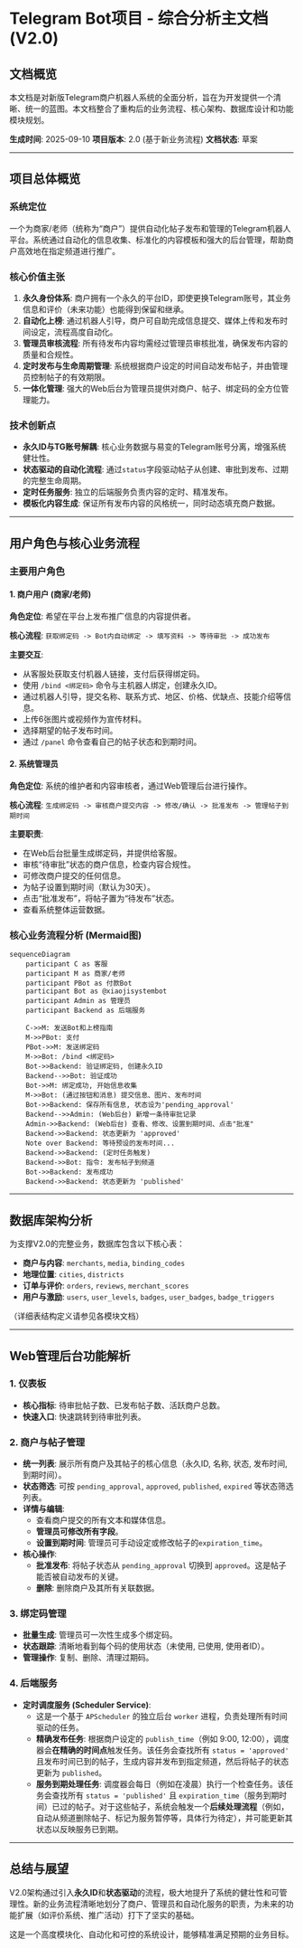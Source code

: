 # Telegram Bot项目 - 综合分析主文档 (V2.0)

## 文档概览

本文档是对新版Telegram商户机器人系统的全面分析，旨在为开发提供一个清晰、统一的蓝图。本文档整合了重构后的业务流程、核心架构、数据库设计和功能模块规划。

**生成时间**: 2025-09-10
**项目版本**: 2.0 (基于新业务流程)
**文档状态**: 草案

---

## 项目总体概览

### 系统定位

一个为商家/老师（统称为“商户”）提供自动化帖子发布和管理的Telegram机器人平台。系统通过自动化的信息收集、标准化的内容模板和强大的后台管理，帮助商户高效地在指定频道进行推广。

### 核心价值主张

1.  **永久身份体系**: 商户拥有一个永久的平台ID，即使更换Telegram账号，其业务信息和评价（未来功能）也能得到保留和继承。
2.  **自动化上榜**: 通过机器人引导，商户可自助完成信息提交、媒体上传和发布时间设定，流程高度自动化。
3.  **管理员审核流程**: 所有待发布内容均需经过管理员审核批准，确保发布内容的质量和合规性。
4.  **定时发布与生命周期管理**: 系统根据商户设定的时间自动发布帖子，并由管理员控制帖子的有效期限。
5.  **一体化管理**: 强大的Web后台为管理员提供对商户、帖子、绑定码的全方位管理能力。

### 技术创新点

- **永久ID与TG账号解耦**: 核心业务数据与易变的Telegram账号分离，增强系统健壮性。
- **状态驱动的自动化流程**: 通过`status`字段驱动帖子从创建、审批到发布、过期的完整生命周期。
- **定时任务服务**: 独立的后端服务负责内容的定时、精准发布。
- **模板化内容生成**: 保证所有发布内容的风格统一，同时动态填充商户数据。

---

## 用户角色与核心业务流程

### 主要用户角色

#### 1. 商户用户 (商家/老师)
**角色定位**: 希望在平台上发布推广信息的内容提供者。

**核心流程**:
`获取绑定码 -> Bot内自动绑定 -> 填写资料 -> 等待审批 -> 成功发布`

**主要交互**:
- 从客服处获取支付机器人链接，支付后获得绑定码。
- 使用 `/bind <绑定码>` 命令与主机器人绑定，创建永久ID。
- 通过机器人引导，提交名称、联系方式、地区、价格、优缺点、技能介绍等信息。
- 上传6张图片或视频作为宣传材料。
- 选择期望的帖子发布时间。
- 通过 `/panel` 命令查看自己的帖子状态和到期时间。

#### 2. 系统管理员
**角色定位**: 系统的维护者和内容审核者，通过Web管理后台进行操作。

**核心流程**:
`生成绑定码 -> 审核商户提交内容 -> 修改/确认 -> 批准发布 -> 管理帖子到期时间`

**主要职责**:
- 在Web后台批量生成绑定码，并提供给客服。
- 审核“待审批”状态的商户信息，检查内容合规性。
- 可修改商户提交的任何信息。
- 为帖子设置到期时间（默认为30天）。
- 点击“批准发布”，将帖子置为“待发布”状态。
- 查看系统整体运营数据。

### 核心业务流程分析 (Mermaid图)

```mermaid
sequenceDiagram
    participant C as 客服
    participant M as 商家/老师
    participant PBot as 付款Bot
    participant Bot as @xiaojisystembot
    participant Admin as 管理员
    participant Backend as 后端服务

    C->>M: 发送Bot和上榜指南
    M->>PBot: 支付
    PBot->>M: 发送绑定码
    M->>Bot: /bind <绑定码>
    Bot->>Backend: 验证绑定码, 创建永久ID
    Backend-->>Bot: 验证成功
    Bot->>M: 绑定成功, 开始信息收集
    M->>Bot: (通过按钮和消息) 提交信息、图片、发布时间
    Bot->>Backend: 保存所有信息, 状态设为'pending_approval'
    Backend-->>Admin: (Web后台) 新增一条待审批记录
    Admin->>Backend: (Web后台) 查看、修改、设置到期时间、点击"批准"
    Backend->>Backend: 状态更新为 'approved'
    Note over Backend: 等待预设的发布时间...
    Backend->>Backend: (定时任务触发)
    Backend->>Bot: 指令: 发布帖子到频道
    Bot->>Backend: 发布成功
    Backend->>Backend: 状态更新为 'published'
```

---

## 数据库架构分析

为支撑V2.0的完整业务，数据库包含以下核心表：

- **商户与内容**: `merchants`, `media`, `binding_codes`
- **地理位置**: `cities`, `districts`
- **订单与评价**: `orders`, `reviews`, `merchant_scores`
- **用户与激励**: `users`, `user_levels`, `badges`, `user_badges`, `badge_triggers`

（详细表结构定义请参见各模块文档）

---

## Web管理后台功能解析

### 1. 仪表板
- **核心指标**: 待审批帖子数、已发布帖子数、活跃商户总数。
- **快速入口**: 快速跳转到待审批列表。

### 2. 商户与帖子管理
- **统一列表**: 展示所有商户及其帖子的核心信息（永久ID, 名称, 状态, 发布时间, 到期时间）。
- **状态筛选**: 可按 `pending_approval`, `approved`, `published`, `expired` 等状态筛选列表。
- **详情与编辑**:
    - 查看商户提交的所有文本和媒体信息。
    - **管理员可修改所有字段**。
    - **设置到期时间**: 管理员可手动设定或修改帖子的`expiration_time`。
- **核心操作**:
    - **批准发布**: 将帖子状态从 `pending_approval` 切换到 `approved`。这是帖子能否被自动发布的关键。
    - **删除**: 删除商户及其所有关联数据。

### 3. 绑定码管理
- **批量生成**: 管理员可一次性生成多个绑定码。
- **状态跟踪**: 清晰地看到每个码的使用状态（未使用, 已使用, 使用者ID）。
- **管理操作**: 复制、删除、清理过期码。

### 4. 后端服务
- **定时调度服务 (Scheduler Service)**:
    - 这是一个基于 `APScheduler` 的独立后台 `worker` 进程，负责处理所有时间驱动的任务。
    - **精确发布任务**: 根据商户设定的 `publish_time`（例如 9:00, 12:00），调度器会**在精确的时间点**触发任务。该任务会查找所有 `status = 'approved'` 且发布时间已到的帖子，生成内容并发布到指定频道，然后将帖子的状态更新为 `published`。
    - **服务到期处理任务**: 调度器会每日（例如在凌晨）执行一个检查任务。该任务会查找所有 `status = 'published'` 且 `expiration_time`（服务到期时间）已过的帖子。对于这些帖子，系统会触发一个**后续处理流程**（例如，自动从频道删除帖子、标记为服务暂停等，具体行为待定），并可能更新其状态以反映服务已到期。

---

## 总结与展望

V2.0架构通过引入**永久ID**和**状态驱动**的流程，极大地提升了系统的健壮性和可管理性。新的业务流程清晰地划分了商户、管理员和自动化服务的职责，为未来的功能扩展（如评价系统、推广活动）打下了坚实的基础。

这是一个高度模块化、自动化和可控的系统设计，能够精准满足预期的业务目标。
